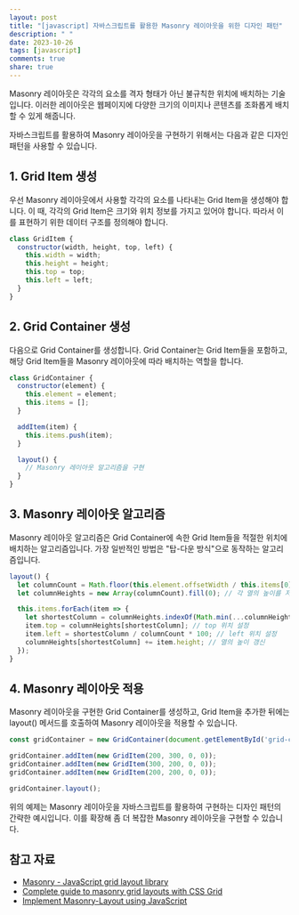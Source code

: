 ```yaml
---
layout: post
title: "[javascript] 자바스크립트를 활용한 Masonry 레이아웃을 위한 디자인 패턴"
description: " "
date: 2023-10-26
tags: [javascript]
comments: true
share: true
---
```


Masonry 레이아웃은 각각의 요소를 격자 형태가 아닌 불규칙한 위치에 배치하는 기술입니다. 이러한 레이아웃은 웹페이지에 다양한 크기의 이미지나 콘텐츠를 조화롭게 배치할 수 있게 해줍니다.

자바스크립트를 활용하여 Masonry 레이아웃을 구현하기 위해서는 다음과 같은 디자인 패턴을 사용할 수 있습니다.

## 1. Grid Item 생성

우선 Masonry 레이아웃에서 사용할 각각의 요소를 나타내는 Grid Item을 생성해야 합니다. 이 때, 각각의 Grid Item은 크기와 위치 정보를 가지고 있어야 합니다. 따라서 이를 표현하기 위한 데이터 구조를 정의해야 합니다.

```javascript
class GridItem {
  constructor(width, height, top, left) {
    this.width = width;
    this.height = height;
    this.top = top;
    this.left = left;
  }
}
```

## 2. Grid Container 생성

다음으로 Grid Container를 생성합니다. Grid Container는 Grid Item들을 포함하고, 해당 Grid Item들을 Masonry 레이아웃에 따라 배치하는 역할을 합니다.

```javascript
class GridContainer {
  constructor(element) {
    this.element = element;
    this.items = [];
  }

  addItem(item) {
    this.items.push(item);
  }

  layout() {
    // Masonry 레이아웃 알고리즘을 구현
  }
}
```

## 3. Masonry 레이아웃 알고리즘

Masonry 레이아웃 알고리즘은 Grid Container에 속한 Grid Item들을 적절한 위치에 배치하는 알고리즘입니다. 가장 일반적인 방법은 "탑-다운 방식"으로 동작하는 알고리즘입니다. 

```javascript
layout() {
  let columnCount = Math.floor(this.element.offsetWidth / this.items[0].width); // 한 줄에 배치될 열의 개수
  let columnHeights = new Array(columnCount).fill(0); // 각 열의 높이를 저장하는 배열

  this.items.forEach(item => {
    let shortestColumn = columnHeights.indexOf(Math.min(...columnHeights)); // 가장 높이가 낮은 열 선택
    item.top = columnHeights[shortestColumn]; // top 위치 설정
    item.left = shortestColumn / columnCount * 100; // left 위치 설정
    columnHeights[shortestColumn] += item.height; // 열의 높이 갱신
  });
}
```

## 4. Masonry 레이아웃 적용

Masonry 레이아웃을 구현한 Grid Container를 생성하고, Grid Item을 추가한 뒤에는 layout() 메서드를 호출하여 Masonry 레이아웃을 적용할 수 있습니다.

```javascript
const gridContainer = new GridContainer(document.getElementById('grid-container'));

gridContainer.addItem(new GridItem(200, 300, 0, 0));
gridContainer.addItem(new GridItem(300, 200, 0, 0));
gridContainer.addItem(new GridItem(200, 200, 0, 0));

gridContainer.layout();
```

위의 예제는 Masonry 레이아웃을 자바스크립트를 활용하여 구현하는 디자인 패턴의 간략한 예시입니다. 이를 확장해 좀 더 복잡한 Masonry 레이아웃을 구현할 수 있습니다.

## 참고 자료

- [Masonry - JavaScript grid layout library](https://masonry.desandro.com/)
- [Complete guide to masonry grid layouts with CSS Grid](https://www.smashingmagazine.com/2018/04/masonry-with-css-grid/)
- [Implement Masonry-Layout using JavaScript](http://www.solutoire.com/masonry-layout/)